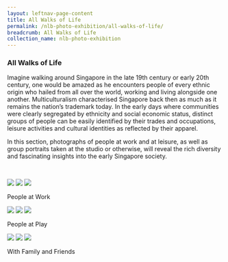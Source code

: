 ```yaml
---
layout: leftnav-page-content
title: All Walks of Life
permalink: /nlb-photo-exhibition/all-walks-of-life/
breadcrumb: All Walks of Life
collection_name: nlb-photo-exhibition
---
```


### **All Walks of Life**

Imagine walking around Singapore in the late 19th century or early 20th century, one would be amazed as he encounters people of every ethnic origin who hailed from all over the world, working and living alongside one another. Multiculturalism characterised Singapore back then as much as it remains the nation’s trademark today. In the early days where communities were clearly segregated by ethnicity and social economic status, distinct groups of people can be easily identified by their trades and occupations, leisure activities and cultural identities as reflected by their apparel.

In this section, photographs of people at work and at leisure, as well as group portraits taken at the studio or otherwise, will reveal the rich diversity and fascinating insights into the early Singapore society.

<p>&nbsp;</p>

<div class="category-stacked-area">
  
<div class="photo-stacked-wrap">
  <div class="photos">
    <img class="photo-lv-1" src="/images/power-and-worship/work-photo-stack-1.png">
    <img class="photo-lv-2" src="/images/power-and-worship/work-photo-stack-2.png">
    <img class="photo-lv-3" src="/images/power-and-worship/work-photo-stack-3.png">
  </div>
  <p>People at Work</p>
  <a class="cover" href="/nlb-photo-exhibition/places-of-power-and-worship/people-at-work"></a>
</div> 
  
<div class="photo-stacked-wrap">
  <div class="photos">
    <img class="photo-lv-1" src="/images/power-and-worship/play-photo-stack-1.png">
    <img class="photo-lv-2" src="/images/power-and-worship/play-photo-stack-2.png">
    <img class="photo-lv-3" src="/images/power-and-worship/play-photo-stack-3.png">
  </div>
  <p>People at Play</p>
  <a class="cover" href="/nlb-photo-exhibition/places-of-power-and-worship/people-at-play/"></a>
</div>

</div>

<div class="category-stacked-area">
  
<div class="photo-stacked-wrap">
  <div class="photos">
    <img class="photo-lv-1" src="/images/power-and-worship/family-photo-stack-1.png">
    <img class="photo-lv-2" src="/images/power-and-worship/family-photo-stack-2.png">
    <img class="photo-lv-3" src="/images/power-and-worship/family-photo-stack-3.png">
  </div>
  <p>With Family and Friends</p>
  <a class="cover" href="/nlb-photo-exhibition/places-of-power-and-worship/with-family-and-friends/"></a>
</div> 

</div>

